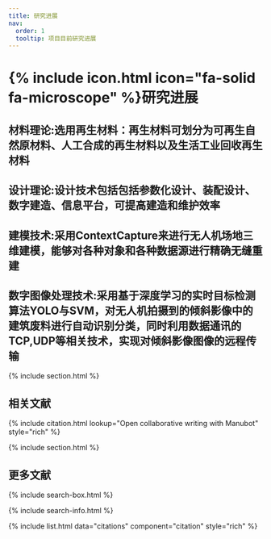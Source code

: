 ```yaml
---
title: 研究进展
nav:
  order: 1
  tooltip: 项目目前研究进展
---
```


# {% include icon.html icon="fa-solid fa-microscope" %}研究进展

## 材料理论:选用再生材料：再生材料可划分为可再生自然原材料、人工合成的再生材料以及生活工业回收再生材料
## 设计理论:设计技术包括包括参数化设计、装配设计、数字建造、信息平台，可提高建造和维护效率
## 建模技术:采用ContextCapture来进行无人机场地三维建模，能够对各种对象和各种数据源进行精确无缝重建
## 数字图像处理技术:采用基于深度学习的实时目标检测算法YOLO与SVM，对无人机拍摄到的倾斜影像中的建筑废料进行自动识别分类，同时利用数据通讯的TCP,UDP等相关技术，实现对倾斜影像图像的远程传输

{% include section.html %}

## 相关文献

{% include citation.html lookup="Open collaborative writing with Manubot" style="rich" %}

{% include section.html %}

## 更多文献

{% include search-box.html %}

{% include search-info.html %}

{% include list.html data="citations" component="citation" style="rich" %}
